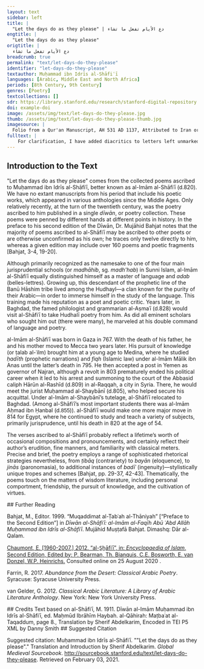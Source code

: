 ```yaml
---
layout: text
sidebar: left
title: |
  "Let the days do as they please" | دع الأيام تفعل ما تشاء
engtitle: |
  "Let the days do as they please"
origtitle: |
  دع الأيام تفعل ما تشاء
breadcrumb: true
permalink: "text/let-days-do-they-please"
identifier: "let-days-do-they-please"
textauthor: Muḥammad ibn Idrīs al-Shāfiʿī
languages: [Arabic, Middle East and North Africa]
periods: [8th Century, 9th Century]
genres: [Poetry]
textcollections: []
sdr: https://library.stanford.edu/research/stanford-digital-repository 
doi: example-doi 
image: /assets/img/text/let-days-do-they-please.jpg
thumb: /assets/img/text/let-days-do-they-please-thumb.jpg
imagesource: |
  Folio from a Qur'an Manuscript, AH 531 AD 1137, Attributed to Iran or Iraq, Ink, gold, and watercolor on paper. Metropolitan Museum of Art, Purchase, Friends of Islamic Art Gifts, 1996, 1996.238.2 [Public Domain]
fulltext: |
    For clarification, I have added diacritics to letters left unmarked in this edition. من ديوان الشافعي from Dīwān al-Shāfiʿī دع الأيام تفعل ما تشاءوطب نفساً بما حكم القضاء Let the days do as they please,And take heart with what destiny decreed. ولا تجزع لحادثة اللياليفما لحوادث الدنيا بقاء Don’t sweat the nights’ emergencies;The world’s afflictions lack perpetuity. وكن رجلا على الأهوال جلداًوشيمتك المروءة والوفاء Be a man indifferent to fear,Of noble, loyal nature. وإن كثرت عيوبك في البراياوسرّك أن يكون لها غطاء Should your faults accrue among creation,And you’d like to drape them, تستر بالسخاء فكل عيبيغطيه كما قيل السخاء Drape them with generosity, for every faultGenerosity enshrouds, as the saying goes. ولا تر للأعادي قط ذلاًفإن شماتة الأعدا بلاء Never show foes a fault;Their schadenfreude’s a sure misfortune. ولا ترج السماحة من بخيلفما في النار للظمآن ماء Expect no bounty from the miser;Jehennem waters not the parched. ورزقك ليس ينقصه التأنيوليس يزيد في الرزق العناء Unhurriedness will not diminish your provisions,Nor will overexertion increase them. ولا حزن يدوم ولا سرورولا بؤس عليك ولا رخاء Despondency passes, as does joy;Neither poverty nor affluence are on you. إذا ما كنت ذا قلب قنوعفأنت ومالك الدنيا سواء If you possess a satisfied heart,You own the world. ومن نزلت بساحته المنايافلا أرض تقيه ولا سماء On whomever Death descends with its appointment,No earth can shelter, no sky. وأرض الله واسعة ولكنإذا نزل القضا ضاق الفضاء Allāh’s earth is wide. However,When fate strikes the space contracts. دع الأيام تغدر كل حينفما يغني عن الموت الدواء Let the days betray every age,For death knows no antidote. 
---
```

## Introduction to the Text 
<p>"Let the days do as they please" comes from the collected poems ascribed to Muḥammad ibn Idrīs al-Shāfiʿī, better known as al-Imām al-Shāfiʿī (d.820). We have no extant manuscripts from his period that include his poetic works, which appeared in various anthologies since the Middle Ages. Only relatively recently, at the turn of the twentieth century, was the poetry ascribed to him published in a single <em>dīwān</em>, or poetry collection. These poems were penned by different hands at different points in history. In the preface to his second edition of the Dīwān, Dr. Mujāhid Bahjat notes that the majority of poems ascribed to al-Shāfiʿī may be ascribed to other poets or are otherwise unconfirmed as his own; he traces only twelve directly to him, whereas a given edition may include over 160 poems and poetic fragments [Bahjat, 3-4, 19-20].</p> <p>Although primarily recognized as the namesake to one of the four main jurisprudential schools (or <em>madhāhib</em>, sg. <em>madh'hab</em>) in Sunni Islam, al-Imām al-Shāfiʿī equally distinguished himself as a master of language and <em>adab</em> (belles-lettres). Growing up, this descendant of the prophetic line of the Banū Hāshim tribe lived among the Hudhayl—a clan known for the purity of their Arabic—in order to immerse himself in the study of the language. This training made his reputation as a poet and poetic critic. Years later, in Baghdad, the famed philologist and grammarian al-Aṣmaʿī (d.828) would visit al-Shāfiʿī to take Hudhalī poetry from him. As did all eminent scholars who sought him out (there were many), he marveled at his double command of language and poetry.</p> <p dir="ltr" id="docs-internal-guid-b4c686b3-7fff-80a6-e082-0faf1018b028">al-Imām al-Shāfiʿī was born in Gaza in 767. With the death of his father, he and his mother moved to Mecca two years later. His pursuit of knowledge (or ṭalab al-ʿilm) brought him at a young age to Medina, where he studied <em>ḥadīth</em> (prophetic narrations) and <em>fiqh</em> (Islamic law) under al-Imām Mālik ibn Anas until the latter’s death in 795. He then accepted a post in Yemen as governor of Najran, although a revolt in 803 prematurely ended his political career when it led to his arrest and summoning to the court of the Abbasid caliph Hārūn al-Rashīd (d.809) in al-Raqqah, a city in Syria. There, he would meet the jurist Muḥammad al-Shaybānī (d.805), who helped secure his acquittal. Under al-Imām al-Shaybānī’s tutelage, al-Shāfiʿī relocated to Baghdad. (Among al-Shāfiʿī’s most important students there was al-Imām Aḥmad ibn Ḥanbal (d.<span style="font-family:Calibri,Arial,Helvetica,sans-serif;background-color:white;">855</span>)). al-Shāfiʿī would make one more major move in 814 for Egypt, where he continued to study and teach a variety of subjects, primarily jurisprudence, until his death in 820 at the age of 54.</p> <p dir="ltr">The verses ascribed to al-Shāfiʿī probably reflect a lifetime’s worth of occasional compositions and pronouncements, and certainly reflect their author’s erudition, fine manners, and familiarity with classical meters. Precise and brief, the poetry employs a range of sophisticated rhetorical strategies nevertheless, from <em>ṭibāq</em> (contrariety) to <em>bayān</em> (eloquence), to <em>jinās</em> (paronomasia), to additional instances of <em>badīʿ</em> (ingenuity)—stylistically unique tropes and schemes [Bahjat, pp. 29-37, 42-43]. Thematically, the poems touch on the matters of wisdom literature, including personal comportment, friendship, the pursuit of knowledge, and the cultivation of virtues.</p>
## Further Reading 
<p>Bahjat, M., Editor. 1999. “Muqaddimat al-Ṭabʿah al-Thāniyah” [“Preface to the Second Edition”] in<em> Dīwān al-Shāfiʿī: al-Imām al-Faqīh Abū ʿAbd Allāh Muḥammad ibn Idrīs al-Shāfiʿī</em>. Mujāhid Muṣṭafā Bahjat. Dimashq: Dār al-Qalam.</p> <p><a href="http://dx.doi.org/10.1163/1573-3912_islam_COM_1020">Chaumont, E. [1960-2007.] 2012. “al-S̲h̲āfiʿī”, in: <em>Encyclopaedia of Islam</em>, Second Edition, Edited by: P. Bearman, Th. Bianquis, C.E. Bosworth, E. van Donzel, W.P. Heinrichs.</a> Consulted online on 25 August 2020 <http: dx.doi.org="">. </http:></p> <p><http: dx.doi.org="">Farrin, R. 2017. <em>Abundance from the Desert: Classical Arabic Poetry</em>. Syracuse: Syracuse University Press. </http:></p> <p><http: dx.doi.org="">van Gelder, G. 2012. <em>Classical Arabic Literature: A Library of Arabic Literature Anthology</em>. New York: New York University Press.</http:></p>
## Credits
Text based on al-Shāfiʿī, M. 1911. Dīwān al-Imām Muḥammad ibn Idrīs al-Shāfiʿī, ed. Maḥmūd Ibrāhīm Haybah. al-Qāhirah: Maṭbaʿat al-Taqaddum, page 8., 
Translation by Sherif Abdelkarim, 
Encoded in TEI P5 XML by Danny Smith
## Suggested Citation
<p>Suggested citation: Muḥammad ibn Idrīs al-Shāfiʿī.  ""Let the days do as they please"." Translation and Introduction by Sherif Abdelkarim. <em>Global Medieval Sourcebook</em>. <a href="http://sourcebook.stanford.edu/text/let-days-do-they-please">http://sourcebook.stanford.edu/text/let-days-do-they-please</a>. Retrieved on February 03, 2021.</p>
